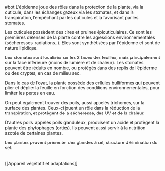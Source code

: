 #bot
L’épiderme joue des rôles dans la protection de la plante, via la cuticule, dans les échanges gazeux via les stomates, et dans la transpiration, l’empêchant par les cuticules et la favorisant par les stomates. 

Les cuticules possèdent des cires et pruines épicuticulaires. Ce sont les premières défenses de la plante contre les agressions environnementales (sécheresses, radiations..). Elles sont synthétisées par l’épiderme et sont de nature lipidique. 

Les stomates sont localisés sur les 2 faces des feuilles, mais principalement sur la face inférieure (moins de lumière et de chaleur). Les stomates peuvent être réduits en nombre, ou protégés dans des replis de l’épiderme ou des cryptes, en cas de milieu sec. 

Dans le cas de l’oyat, la plante possède des cellules bulliformes qui peuvent plier et déplier la feuille en fonction des conditions environnementales, pour limiter les pertes en eau. 

On peut également trouver des poils, aussi appelés trichomes, sur la surface des plantes. Ceux-ci jouent un rôle dans la réduction de la transpiration, et protègent de la sécheresse, des UV et de la chaleur. 

D’autres poils, appelés poils glanduleux, produisent un acide et protègent la plante des phytophages (orties). Ils peuvent aussi servir à la nutrition azotée de certaines plantes. 

Les plantes peuvent présenter des glandes à sel, structure d’élimination du sel.
<br>
<br>
<br>
[[Appareil végétatif et adaptations]]